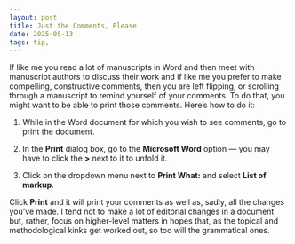 ```yaml
---
layout: post
title: Just the Comments, Please
date: 2025-05-13
tags: tip,
---
```


If like me you read a lot of manuscripts in Word and then meet with manuscript authors to discuss their work and if like me you prefer to make compelling, constructive comments, then you are left flipping, or scrolling through a manuscript to remind yourself of your comments. To do that, you might want to be able to print those comments. Here’s how to do it:

1. While in the Word document for which you wish to see comments, go to print the document. 

2. In the **Print** dialog box, go to the **Microsoft Word** option — you may have to click the **>** next to it to unfold it. 

3. Click on the dropdown menu next to **Print What:** and select **List of markup**.

Click **Print** and it will print your comments as well as, sadly, all the changes you’ve made. I tend not to make a lot of editorial changes in a document but, rather, focus on higher-level matters in hopes that, as the topical and methodological kinks get worked out, so too will the grammatical ones. 